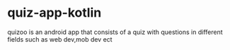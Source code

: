 # quiz-app-kotlin
quizoo is an android app that consists of a quiz with questions in different fields such as web dev,mob dev ect
